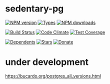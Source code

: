 # sedentary-pg

[![NPM version][npm-badge]][npm-url]
[![Types][types-badge]][npm-url]
[![NPM downloads][npm-downloads-badge]][npm-url]

[![Build Status][travis-badge]][travis-url]
[![Code Climate][code-badge]][code-url]
[![Test Coverage][cover-badge]][code-url]

[![Dependents][deps-badge]][npm-url]
[![Stars][stars-badge]][github-url]
[![Donate][donate-badge]][donate-url]

[code-badge]: https://codeclimate.com/github/iccicci/sedentary-pg/badges/gpa.svg
[code-url]: https://codeclimate.com/github/iccicci/sedentary-pg
[cover-badge]: https://codeclimate.com/github/iccicci/sedentary-pg/badges/coverage.svg
[deps-badge]: https://badgen.net/npm/dependents/sedentary-pg?icon=npm
[donate-badge]: https://badgen.net/badge/donate/bitcoin?icon=bitcoin
[donate-url]: https://blockchain.info/address/1Md9WFAHrXTb3yPBwQWmUfv2RmzrtbHioB
[github-url]: https://github.com/iccicci/sedentary-pg
[npm-downloads-badge]: https://badgen.net/npm/dw/sedentary-pg?icon=npm
[npm-badge]: https://badgen.net/npm/v/sedentary-pg?color=green&icon=npm
[npm-url]: https://www.npmjs.com/package/sedentary-pg
[stars-badge]: https://badgen.net/github/stars/iccicci/sedentary-pg?icon=github
[travis-badge]: https://travis-ci.com/iccicci/sedentary-pg.svg?branch=master
[travis-url]: https://travis-ci.com/iccicci/sedentary-pg
[types-badge]: https://badgen.net/npm/types/sedentary-pg?color=green&icon=typescript

# under development

https://bucardo.org/postgres_all_versions.html
